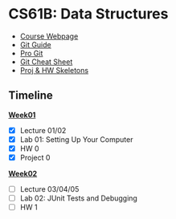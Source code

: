 # CS61B: Data Structures
 - [Course Webpage](https://fa22.datastructur.es/)
 - [Git Guide](https://fa22.datastructur.es/materials/guides/git/)
 - [Pro Git](https://git-scm.com/book/en/v2)
 - [Git Cheat Sheet](https://education.github.com/git-cheat-sheet-education.pdf)
 - [Proj & HW Skeletons](https://github.com/Berkeley-CS61B/skeleton-fa22)

## Timeline
**[Week01](https://github.com/sscheng25/CS61B/tree/master/week01)**
 - [x] Lecture 01/02
 - [x] Lab 01: Setting Up Your Computer 
 - [x] HW 0
 - [x] Project 0

 **[Week02](https://github.com/sscheng25/CS61B/tree/master/week02)**
 - [ ] Lecture 03/04/05
 - [ ] Lab 02: JUnit Tests and Debugging
 - [ ] HW 1
